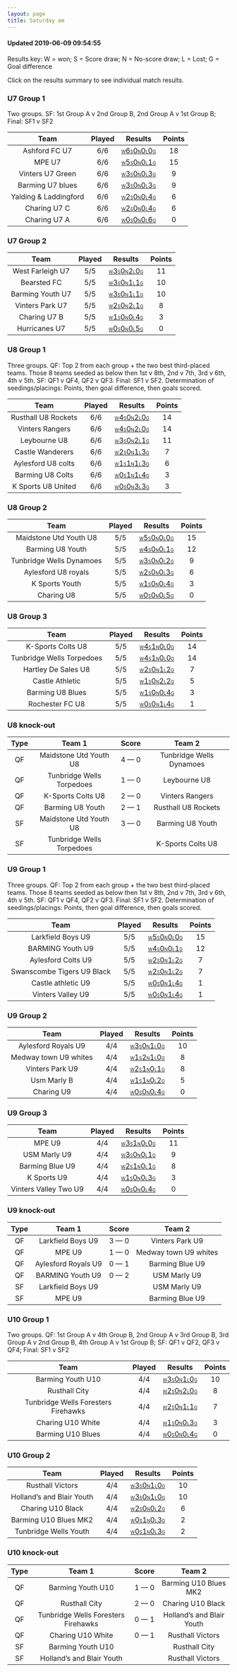 ```yaml
---
layout: page
title: Saturday am
---
```


#### Updated 2019-06-09 09:54:55 

Results key: W = won; S = Score draw; N = No-score draw; L = Lost; G = Goal difference

Click on the results summary to see individual match results.


### U7 Group 1
 Two groups. SF: 1st Group A v 2nd Group B, 2nd Group A v 1st Group B; Final: SF1 v SF2

|         Team          | Played |                                                                                 Results                                                                                  | Points |
|:---------------------:|:------:|:------------------------------------------------------------------------------------------------------------------------------------------------------------------------:|:------:|
|     Ashford FC U7     |  6/6   |     <a href="teamres/Ashford-FC-U7.html"><font size="1">W</font>6<font size="1">S</font>0<font size="1">N</font>0<font size="1">L</font>0<font size="1">G</font></a>     |   18   |
|        MPE U7         |  6/6   |        <a href="teamres/MPE-U7.html"><font size="1">W</font>5<font size="1">S</font>0<font size="1">N</font>0<font size="1">L</font>1<font size="1">G</font></a>         |   15   |
|   Vinters U7 Green    |  6/6   |   <a href="teamres/Vinters-U7-Green.html"><font size="1">W</font>3<font size="1">S</font>0<font size="1">N</font>0<font size="1">L</font>3<font size="1">G</font></a>    |   9    |
|   Barming U7 blues    |  6/6   |   <a href="teamres/Barming-U7-blues.html"><font size="1">W</font>3<font size="1">S</font>0<font size="1">N</font>0<font size="1">L</font>3<font size="1">G</font></a>    |   9    |
| Yalding & Laddingford |  6/6   | <a href="teamres/Yalding-&-Laddingford.html"><font size="1">W</font>2<font size="1">S</font>0<font size="1">N</font>0<font size="1">L</font>4<font size="1">G</font></a> |   6    |
|     Charing U7 C      |  6/6   |     <a href="teamres/Charing-U7-C.html"><font size="1">W</font>2<font size="1">S</font>0<font size="1">N</font>0<font size="1">L</font>4<font size="1">G</font></a>      |   6    |
|     Charing U7 A      |  6/6   |     <a href="teamres/Charing-U7-A.html"><font size="1">W</font>0<font size="1">S</font>0<font size="1">N</font>0<font size="1">L</font>6<font size="1">G</font></a>      |   0    |


### U7 Group 2

|       Team       | Played |                                                                               Results                                                                               | Points |
|:----------------:|:------:|:-------------------------------------------------------------------------------------------------------------------------------------------------------------------:|:------:|
| West Farleigh U7 |  5/5   | <a href="teamres/West-Farleigh-U7.html"><font size="1">W</font>3<font size="1">S</font>0<font size="1">N</font>2<font size="1">L</font>0<font size="1">G</font></a> |   11   |
|   Bearsted FC    |  5/5   |   <a href="teamres/Bearsted-FC.html"><font size="1">W</font>3<font size="1">S</font>0<font size="1">N</font>1<font size="1">L</font>1<font size="1">G</font></a>    |   10   |
| Barming Youth U7 |  5/5   | <a href="teamres/Barming-Youth-U7.html"><font size="1">W</font>3<font size="1">S</font>0<font size="1">N</font>1<font size="1">L</font>1<font size="1">G</font></a> |   10   |
| Vinters Park U7  |  5/5   | <a href="teamres/Vinters-Park-U7.html"><font size="1">W</font>2<font size="1">S</font>0<font size="1">N</font>2<font size="1">L</font>1<font size="1">G</font></a>  |   8    |
|   Charing U7 B   |  5/5   |   <a href="teamres/Charing-U7-B.html"><font size="1">W</font>1<font size="1">S</font>0<font size="1">N</font>0<font size="1">L</font>4<font size="1">G</font></a>   |   3    |
|  Hurricanes U7   |  5/5   |  <a href="teamres/Hurricanes-U7.html"><font size="1">W</font>0<font size="1">S</font>0<font size="1">N</font>0<font size="1">L</font>5<font size="1">G</font></a>   |   0    |


### U8 Group 1
 Three groups. QF: Top 2 from each group + the two best third-placed teams. Those 8 teams seeded as below then 1st v 8th, 2nd v 7th, 3rd v 6th, 4th v 5th. SF: QF1 v QF4, QF2 v QF3. Final: SF1 v SF2. Determination of seedings/placings: Points, then goal difference, then goals scored.

|        Team         | Played |                                                                                Results                                                                                 | Points |
|:-------------------:|:------:|:----------------------------------------------------------------------------------------------------------------------------------------------------------------------:|:------:|
| Rusthall U8 Rockets |  6/6   | <a href="teamres/Rusthall-U8-Rockets.html"><font size="1">W</font>4<font size="1">S</font>0<font size="1">N</font>2<font size="1">L</font>0<font size="1">G</font></a> |   14   |
|   Vinters Rangers   |  6/6   |   <a href="teamres/Vinters-Rangers.html"><font size="1">W</font>4<font size="1">S</font>0<font size="1">N</font>2<font size="1">L</font>0<font size="1">G</font></a>   |   14   |
|    Leybourne U8     |  6/6   |    <a href="teamres/Leybourne-U8.html"><font size="1">W</font>3<font size="1">S</font>0<font size="1">N</font>2<font size="1">L</font>1<font size="1">G</font></a>     |   11   |
|  Castle Wanderers   |  6/6   |  <a href="teamres/Castle-Wanderers.html"><font size="1">W</font>2<font size="1">S</font>0<font size="1">N</font>1<font size="1">L</font>3<font size="1">G</font></a>   |   7    |
| Aylesford U8 colts  |  6/6   | <a href="teamres/Aylesford-U8-colts.html"><font size="1">W</font>1<font size="1">S</font>1<font size="1">N</font>1<font size="1">L</font>3<font size="1">G</font></a>  |   6    |
|  Barming U8 Colts   |  6/6   |  <a href="teamres/Barming-U8-Colts-.html"><font size="1">W</font>0<font size="1">S</font>1<font size="1">N</font>1<font size="1">L</font>4<font size="1">G</font></a>  |   3    |
| K Sports U8 United  |  6/6   | <a href="teamres/K-Sports-U8-United.html"><font size="1">W</font>0<font size="1">S</font>0<font size="1">N</font>3<font size="1">L</font>3<font size="1">G</font></a>  |   3    |



### U8 Group 2

|           Team           | Played |                                                                                   Results                                                                                   | Points |
|:------------------------:|:------:|:---------------------------------------------------------------------------------------------------------------------------------------------------------------------------:|:------:|
|  Maidstone Utd Youth U8  |  5/5   |  <a href="teamres/Maidstone-Utd-Youth-U8.html"><font size="1">W</font>5<font size="1">S</font>0<font size="1">N</font>0<font size="1">L</font>0<font size="1">G</font></a>  |   15   |
|     Barming U8 Youth     |  5/5   |     <a href="teamres/Barming-U8-Youth.html"><font size="1">W</font>4<font size="1">S</font>0<font size="1">N</font>0<font size="1">L</font>1<font size="1">G</font></a>     |   12   |
| Tunbridge Wells Dynamoes |  5/5   | <a href="teamres/Tunbridge-Wells-Dynamoes.html"><font size="1">W</font>3<font size="1">S</font>0<font size="1">N</font>0<font size="1">L</font>2<font size="1">G</font></a> |   9    |
|   Aylesford U8 royals    |  5/5   |   <a href="teamres/Aylesford-U8-royals.html"><font size="1">W</font>2<font size="1">S</font>0<font size="1">N</font>0<font size="1">L</font>3<font size="1">G</font></a>    |   6    |
|      K Sports Youth      |  5/5   |      <a href="teamres/K-Sports-Youth.html"><font size="1">W</font>1<font size="1">S</font>0<font size="1">N</font>0<font size="1">L</font>4<font size="1">G</font></a>      |   3    |
|        Charing U8        |  5/5   |        <a href="teamres/Charing-U8.html"><font size="1">W</font>0<font size="1">S</font>0<font size="1">N</font>0<font size="1">L</font>5<font size="1">G</font></a>        |   0    |



### U8 Group 3

|           Team            | Played |                                                                                   Results                                                                                    | Points |
|:-------------------------:|:------:|:----------------------------------------------------------------------------------------------------------------------------------------------------------------------------:|:------:|
|     K-Sports Colts U8     |  5/5   |     <a href="teamres/K-Sports-Colts-U8.html"><font size="1">W</font>4<font size="1">S</font>1<font size="1">N</font>0<font size="1">L</font>0<font size="1">G</font></a>     |   14   |
| Tunbridge Wells Torpedoes |  5/5   | <a href="teamres/Tunbridge-Wells-Torpedoes.html"><font size="1">W</font>4<font size="1">S</font>1<font size="1">N</font>0<font size="1">L</font>0<font size="1">G</font></a> |   14   |
|    Hartley De Sales U8    |  5/5   |    <a href="teamres/Hartley-De-Sales-U8.html"><font size="1">W</font>2<font size="1">S</font>0<font size="1">N</font>1<font size="1">L</font>2<font size="1">G</font></a>    |   7    |
|      Castle Athletic      |  5/5   |      <a href="teamres/Castle-Athletic.html"><font size="1">W</font>1<font size="1">S</font>0<font size="1">N</font>2<font size="1">L</font>2<font size="1">G</font></a>      |   5    |
|     Barming U8 Blues      |  5/5   |     <a href="teamres/Barming-U8-Blues.html"><font size="1">W</font>1<font size="1">S</font>0<font size="1">N</font>0<font size="1">L</font>4<font size="1">G</font></a>      |   3    |
|      Rochester FC U8      |  5/5   |      <a href="teamres/Rochester-FC-U8.html"><font size="1">W</font>0<font size="1">S</font>0<font size="1">N</font>1<font size="1">L</font>4<font size="1">G</font></a>      |   1    |



### U8 knock-out
 

| Type |          Team 1           |    Score    |          Team 2          |
|:----:|:-------------------------:|:-----------:|:------------------------:|
|  QF  |  Maidstone Utd Youth U8   | 4 &mdash; 0 | Tunbridge Wells Dynamoes |
|  QF  | Tunbridge Wells Torpedoes | 1 &mdash; 0 |       Leybourne U8       |
|  QF  |     K-Sports Colts U8     | 2 &mdash; 0 |     Vinters Rangers      |
|  QF  |     Barming U8 Youth      | 2 &mdash; 1 |   Rusthall U8 Rockets    |
|  SF  |  Maidstone Utd Youth U8   | 3 &mdash; 0 |     Barming U8 Youth     |
|  SF  | Tunbridge Wells Torpedoes |             |    K-Sports Colts U8     |


### U9 Group 1
 Three groups. QF: Top 2 from each group + the two best third-placed teams. Those 8 teams seeded as below then 1st v 8th, 2nd v 7th, 3rd v 6th, 4th v 5th. SF: QF1 v QF4, QF2 v QF3. Final: SF1 v SF2. Determination of seedings/placings: Points, then goal difference, then goals scored.

|            Team            | Played |                                                                                    Results                                                                                    | Points |
|:--------------------------:|:------:|:-----------------------------------------------------------------------------------------------------------------------------------------------------------------------------:|:------:|
|     Larkfield Boys U9      |  5/5   |     <a href="teamres/Larkfield-Boys-U9.html"><font size="1">W</font>5<font size="1">S</font>0<font size="1">N</font>0<font size="1">L</font>0<font size="1">G</font></a>      |   15   |
|      BARMING Youth U9      |  5/5   |      <a href="teamres/BARMING-Youth-U9.html"><font size="1">W</font>4<font size="1">S</font>0<font size="1">N</font>0<font size="1">L</font>1<font size="1">G</font></a>      |   12   |
|     Aylesford Colts U9     |  5/5   |     <a href="teamres/Aylesford-Colts-U9.html"><font size="1">W</font>2<font size="1">S</font>0<font size="1">N</font>1<font size="1">L</font>2<font size="1">G</font></a>     |   7    |
| Swanscombe Tigers U9 Black |  5/5   | <a href="teamres/Swanscombe-Tigers-U9-Black.html"><font size="1">W</font>2<font size="1">S</font>0<font size="1">N</font>1<font size="1">L</font>2<font size="1">G</font></a> |   7    |
|     Castle athletic U9     |  5/5   |    <a href="teamres/Castle-athletic-U9-.html"><font size="1">W</font>0<font size="1">S</font>0<font size="1">N</font>1<font size="1">L</font>4<font size="1">G</font></a>     |   1    |
|     Vinters Valley U9      |  5/5   |     <a href="teamres/Vinters-Valley-U9.html"><font size="1">W</font>0<font size="1">S</font>0<font size="1">N</font>1<font size="1">L</font>4<font size="1">G</font></a>      |   1    |



### U9 Group 2

|         Team          | Played |                                                                                 Results                                                                                  | Points |
|:---------------------:|:------:|:------------------------------------------------------------------------------------------------------------------------------------------------------------------------:|:------:|
|  Aylesford Royals U9  |  4/4   |  <a href="teamres/Aylesford-Royals-U9.html"><font size="1">W</font>3<font size="1">S</font>0<font size="1">N</font>1<font size="1">L</font>0<font size="1">G</font></a>  |   10   |
| Medway town U9 whites |  4/4   | <a href="teamres/Medway-town-U9-whites.html"><font size="1">W</font>1<font size="1">S</font>2<font size="1">N</font>1<font size="1">L</font>0<font size="1">G</font></a> |   8    |
|    Vinters Park U9    |  4/4   |    <a href="teamres/Vinters-Park-U9.html"><font size="1">W</font>2<font size="1">S</font>1<font size="1">N</font>0<font size="1">L</font>1<font size="1">G</font></a>    |   8    |
|      Usm Marly B      |  4/4   |      <a href="teamres/Usm-Marly-B.html"><font size="1">W</font>1<font size="1">S</font>1<font size="1">N</font>0<font size="1">L</font>2<font size="1">G</font></a>      |   5    |
|      Charing U9       |  4/4   |      <a href="teamres/Charing-U9.html"><font size="1">W</font>0<font size="1">S</font>0<font size="1">N</font>0<font size="1">L</font>4<font size="1">G</font></a>       |   0    |



### U9 Group 3

|         Team          | Played |                                                                                 Results                                                                                  | Points |
|:---------------------:|:------:|:------------------------------------------------------------------------------------------------------------------------------------------------------------------------:|:------:|
|        MPE U9         |  4/4   |        <a href="teamres/MPE-U9.html"><font size="1">W</font>3<font size="1">S</font>1<font size="1">N</font>0<font size="1">L</font>0<font size="1">G</font></a>         |   11   |
|     USM Marly U9      |  4/4   |     <a href="teamres/USM-Marly-U9.html"><font size="1">W</font>3<font size="1">S</font>0<font size="1">N</font>0<font size="1">L</font>1<font size="1">G</font></a>      |   9    |
|    Barming Blue U9    |  4/4   |    <a href="teamres/Barming-Blue-U9.html"><font size="1">W</font>2<font size="1">S</font>1<font size="1">N</font>0<font size="1">L</font>1<font size="1">G</font></a>    |   8    |
|      K Sports U9      |  4/4   |      <a href="teamres/K-Sports-U9.html"><font size="1">W</font>1<font size="1">S</font>0<font size="1">N</font>0<font size="1">L</font>3<font size="1">G</font></a>      |   3    |
| Vinters Valley Two U9 |  4/4   | <a href="teamres/Vinters-Valley-Two-U9.html"><font size="1">W</font>0<font size="1">S</font>0<font size="1">N</font>0<font size="1">L</font>4<font size="1">G</font></a> |   0    |



### U9 knock-out
 

| Type |       Team 1        |    Score    |        Team 2         |
|:----:|:-------------------:|:-----------:|:---------------------:|
|  QF  |  Larkfield Boys U9  | 3 &mdash; 0 |    Vinters Park U9    |
|  QF  |       MPE U9        | 1 &mdash; 0 | Medway town U9 whites |
|  QF  | Aylesford Royals U9 | 0 &mdash; 1 |    Barming Blue U9    |
|  QF  |  BARMING Youth U9   | 0 &mdash; 2 |     USM Marly U9      |
|  SF  |  Larkfield Boys U9  |             |     USM Marly U9      |
|  SF  |       MPE U9        |             |    Barming Blue U9    |


### U10 Group 1
 Two groups. QF: 1st Group A v 4th Group B, 2nd Group A v 3rd Group B, 3rd Group A v 2nd Group B, 4th Group A v 1st Group B; SF: QF1 v QF2, QF3 v QF4; Final: SF1 v SF2

|                Team                 | Played |                                                                                        Results                                                                                         | Points |
|:-----------------------------------:|:------:|:--------------------------------------------------------------------------------------------------------------------------------------------------------------------------------------:|:------:|
|          Barming Youth U10          |  4/4   |          <a href="teamres/Barming-Youth-U10.html"><font size="1">W</font>3<font size="1">S</font>0<font size="1">N</font>1<font size="1">L</font>0<font size="1">G</font></a>          |   10   |
|            Rusthall City            |  4/4   |            <a href="teamres/Rusthall-City.html"><font size="1">W</font>2<font size="1">S</font>0<font size="1">N</font>2<font size="1">L</font>0<font size="1">G</font></a>            |   8    |
| Tunbridge Wells Foresters Firehawks |  4/4   | <a href="teamres/Tunbridge-Wells-Foresters-Firehawks.html"><font size="1">W</font>2<font size="1">S</font>0<font size="1">N</font>1<font size="1">L</font>1<font size="1">G</font></a> |   7    |
|          Charing U10 White          |  4/4   |          <a href="teamres/Charing-U10-White.html"><font size="1">W</font>1<font size="1">S</font>0<font size="1">N</font>0<font size="1">L</font>3<font size="1">G</font></a>          |   3    |
|          Barming U10 Blues          |  4/4   |          <a href="teamres/Barming-U10-Blues.html"><font size="1">W</font>0<font size="1">S</font>0<font size="1">N</font>0<font size="1">L</font>4<font size="1">G</font></a>          |   0    |



### U10 Group 2

|            Team             | Played |                                                                                    Results                                                                                     | Points |
|:---------------------------:|:------:|:------------------------------------------------------------------------------------------------------------------------------------------------------------------------------:|:------:|
|      Rusthall Victors       |  4/4   |      <a href="teamres/Rusthall-Victors.html"><font size="1">W</font>3<font size="1">S</font>0<font size="1">N</font>1<font size="1">L</font>0<font size="1">G</font></a>       |   10   |
| Holland’s and Blair Youth |  4/4   | <a href="teamres/Holland’s-and-Blair-Youth.html"><font size="1">W</font>3<font size="1">S</font>0<font size="1">N</font>1<font size="1">L</font>0<font size="1">G</font></a> |   10   |
|      Charing U10 Black      |  4/4   |      <a href="teamres/Charing-U10-Black.html"><font size="1">W</font>2<font size="1">S</font>0<font size="1">N</font>0<font size="1">L</font>2<font size="1">G</font></a>      |   6    |
|    Barming U10 Blues MK2    |  4/4   |    <a href="teamres/Barming-U10-Blues-MK2.html"><font size="1">W</font>0<font size="1">S</font>1<font size="1">N</font>0<font size="1">L</font>3<font size="1">G</font></a>    |   2    |
|    Tunbridge Wells Youth    |  4/4   |    <a href="teamres/Tunbridge-Wells-Youth.html"><font size="1">W</font>0<font size="1">S</font>1<font size="1">N</font>0<font size="1">L</font>3<font size="1">G</font></a>    |   2    |



### U10 knock-out
 

| Type |               Team 1                |    Score    |           Team 2            |
|:----:|:-----------------------------------:|:-----------:|:---------------------------:|
|  QF  |          Barming Youth U10          | 1 &mdash; 0 |    Barming U10 Blues MK2    |
|  QF  |            Rusthall City            | 2 &mdash; 0 |      Charing U10 Black      |
|  QF  | Tunbridge Wells Foresters Firehawks | 0 &mdash; 1 | Holland’s and Blair Youth |
|  QF  |          Charing U10 White          | 0 &mdash; 1 |      Rusthall Victors       |
|  SF  |          Barming Youth U10          |             |        Rusthall City        |
|  SF  |     Holland’s and Blair Youth     |             |      Rusthall Victors       |



<br /><br /><br />